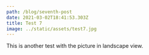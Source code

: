 ```yaml
---
path: /blog/seventh-post
date: 2021-03-02T18:41:53.303Z
title: Test 7
image: ../static/assets/test7.jpg
---
```

This is another test with the picture in landscape view.
